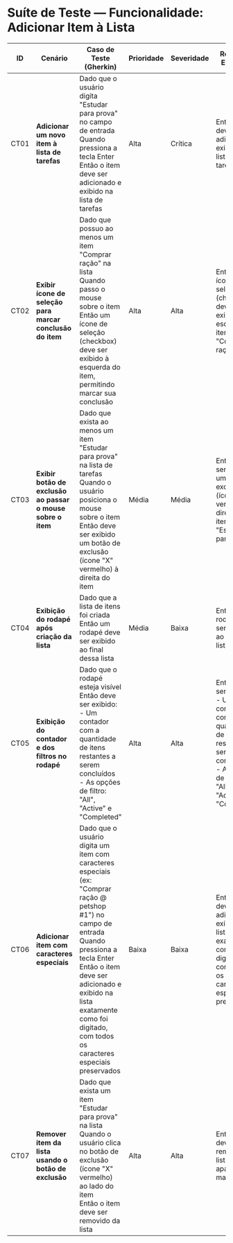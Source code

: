 # Suíte de Teste — Funcionalidade: Adicionar Item à Lista

| ID    | Cenário                                    | Caso de Teste (Gherkin)                                                                                     | Prioridade | Severidade | Resultado Esperado                                  | Resultado Obtido         | Defeitos | Status    |
|-------|--------------------------------------------|-------------------------------------------------------------------------------------------------------------|------------|------------|---------------------------------------------------|-------------------------|----------|-----------|
| CT01  | **Adicionar um novo item à lista de tarefas** | Dado que o usuário digita "Estudar para prova" no campo de entrada<br>Quando pressiona a tecla Enter<br>Então o item deve ser adicionado e exibido na lista de tarefas | Alta       | Crítica    | Então o item deve ser adicionado e exibido na lista de tarefas               | Passou conforme esperado | —        | Concluído |
| CT02  | **Exibir ícone de seleção para marcar conclusão do item** | Dado que possuo ao menos um item "Comprar ração" na lista<br>Quando passo o mouse sobre o item<br>Então um ícone de seleção (checkbox) deve ser exibido à esquerda do item, permitindo marcar sua conclusão | Alta       | Alta       | Então um ícone de seleção (checkbox) deve ser exibido à esquerda do item "Comprar ração" | Passou conforme esperado | —        | Concluído |
| CT03  | **Exibir botão de exclusão ao passar o mouse sobre o item** | Dado que exista ao menos um item "Estudar para prova" na lista de tarefas<br>Quando o usuário posiciona o mouse sobre o item<br>Então deve ser exibido um botão de exclusão (ícone "X" vermelho) à direita do item | Média      | Média      | Então deve ser exibido um botão de exclusão (ícone "X" vermelho) à direita do item "Estudar para prova" | Passou conforme esperado | —        | Concluído |
| CT04  | **Exibição do rodapé após criação da lista** | Dado que a lista de itens foi criada<br>Então um rodapé deve ser exibido ao final dessa lista | Média      | Baixa      | Então um rodapé deve ser exibido ao final da lista                    | Passou conforme esperado | —        | Concluído |
| CT05  | **Exibição do contador e dos filtros no rodapé** | Dado que o rodapé esteja visível<br>Então deve ser exibido:<br>- Um contador com a quantidade de itens restantes a serem concluídos<br>- As opções de filtro: "All", "Active" e "Completed" | Alta       | Alta       | Então deve ser exibido:<br>- Um contador com a quantidade de itens restantes a serem concluídos<br>- As opções de filtro: "All", "Active" e "Completed" | Passou conforme esperado | —        | Concluído |
| CT06  | **Adicionar item com caracteres especiais** | Dado que o usuário digita um item com caracteres especiais (ex: "Comprar ração @ petshop #1") no campo de entrada<br>Quando pressiona a tecla Enter<br>Então o item deve ser adicionado e exibido na lista exatamente como foi digitado, com todos os caracteres especiais preservados | Baixa      | Baixa      | Então o item deve ser adicionado e exibido na lista exatamente como foi digitado, com todos os caracteres especiais preservados | Passou conforme esperado | —        | Concluido    |
| CT07  | **Remover item da lista usando o botão de exclusão** | Dado que exista um item "Estudar para prova" na lista<br>Quando o usuário clica no botão de exclusão (ícone "X" vermelho) ao lado do item<br>Então o item deve ser removido da lista | Alta       | Alta       | Então o item deve ser removido da lista e não aparece mais            | Passou conforme esperado | —        | Concluido    |
